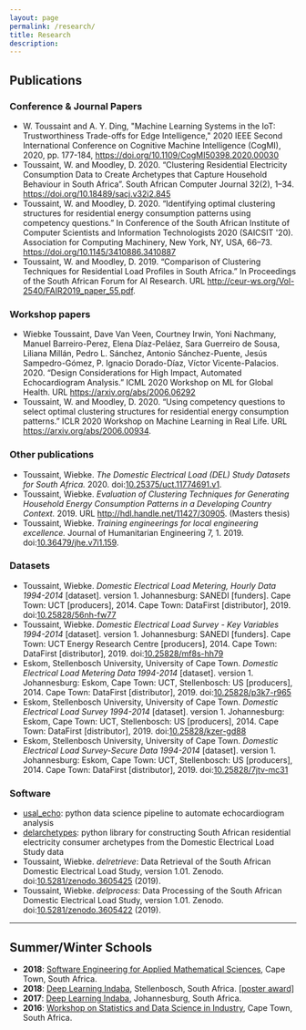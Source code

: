 ```yaml
---
layout: page
permalink: /research/
title: Research
description: 
---
```


## Publications
### Conference & Journal Papers
* W. Toussaint and A. Y. Ding, "Machine Learning Systems in the IoT: Trustworthiness Trade-offs for Edge Intelligence," 2020 IEEE Second International Conference on Cognitive Machine Intelligence (CogMI), 2020, pp. 177-184, <a href="https://doi.org/10.1109/CogMI50398.2020.00030" target="_blank">https://doi.org/10.1109/CogMI50398.2020.00030</a>
* Toussaint, W. and Moodley, D. 2020. “Clustering Residential Electricity Consumption Data to Create Archetypes that Capture Household Behaviour in South Africa”. South African Computer Journal 32(2), 1–34. <a href="https://doi.org/10.18489/sacj.v32i2.845" target="_blank">https://doi.org/10.18489/sacj.v32i2.845</a>
* Toussaint, W. and Moodley, D. 2020. “Identifying optimal clustering structures for residential energy consumption patterns using competency questions.” In Conference of the South African Institute of Computer Scientists and Information Technologists 2020 (SAICSIT '20). Association for Computing Machinery, New York, NY, USA, 66–73. <a href="https://doi.org/10.1145/3410886.3410887" target="_blank">https://doi.org/10.1145/3410886.3410887</a>
* Toussaint, W. and Moodley, D. 2019. “Comparison of Clustering Techniques for Residential Load Profiles in South Africa.” In Proceedings of the South African Forum for AI Research. URL <a href="http://ceur-ws.org/Vol-2540/FAIR2019_paper_55.pdf" target="_blank">http://ceur-ws.org/Vol-2540/FAIR2019_paper_55.pdf</a>.

### Workshop papers
* Wiebke Toussaint, Dave Van Veen, Courtney Irwin, Yoni Nachmany, Manuel Barreiro-Perez, Elena Díaz-Peláez, Sara Guerreiro de Sousa, Liliana Millán, Pedro L. Sánchez, Antonio Sánchez-Puente, Jesús Sampedro-Gómez, P. Ignacio Dorado-Díaz, Víctor Vicente-Palacios. 2020. “Design Considerations for High Impact, Automated Echocardiogram Analysis.” ICML 2020 Workshop on ML for Global Health. URL <a href="https://arxiv.org/abs/2006.06292" target="_blank">https://arxiv.org/abs/2006.06292</a>
* Toussaint, W. and Moodley, D. 2020. “Using competency questions to select optimal clustering structures for residential energy consumption patterns.” ICLR 2020 Workshop on Machine Learning in Real Life. URL <a href="https://arxiv.org/abs/2006.00934" target="_blank">https://arxiv.org/abs/2006.00934</a>.

### Other publications
* Toussaint, Wiebke. _The Domestic Electrical Load (DEL) Study Datasets for South Africa._ 2020. doi:<a href="https://doi.org/10.25375/uct.11774691.v1" target="_blank">10.25375/uct.11774691.v1</a>.
* Toussaint, Wiebke. _Evaluation of Clustering Techniques for Generating Household Energy Consumption Patterns in a Developing Country Context._ 2019. URL <a href="http://hdl.handle.net/11427/30905" target="_blank">http://hdl.handle.net/11427/30905</a>. (Masters thesis)
* Toussaint, Wiebke. _Training engineerings for local engineering excellence._ Journal of Humanitarian Engineering 7, 1. 2019. doi:<a href="https://www.researchgate.net/publication/336662390_Journal_of_Humanitarian_Engineering_Guest_Editorial" target="_blank">10.36479/jhe.v7i1.159</a>.

### Datasets
* Toussaint, Wiebke. _Domestic Electrical Load Metering, Hourly Data 1994-2014_ [dataset]. version 1. Johannesburg: SANEDI [funders]. Cape Town: UCT [producers], 2014. Cape Town: DataFirst [distributor], 2019. doi:<a href="https://doi.org/10.25828/56nh-fw77" target="_blank">10.25828/56nh-fw77</a> 
* Toussaint, Wiebke. _Domestic Electrical Load Survey - Key Variables 1994-2014_ [dataset]. version 1. Johannesburg: SANEDI [funders]. Cape Town: UCT Energy Research Centre [producers], 2014. Cape Town: DataFirst [distributor], 2019. doi:<a href="https://doi.org/10.25828/mf8s-hh79" target="_blank">10.25828/mf8s-hh79</a> 
* Eskom, Stellenbosch University, University of Cape Town. _Domestic Electrical Load Metering Data 1994-2014_ [dataset]. version 1. Johannesburg: Eskom, Cape Town: UCT, Stellenbosch: US [producers], 2014. Cape Town: DataFirst [distributor], 2019. doi:<a href="https://doi.org/10.25828/p3k7-r965" target="_blank">10.25828/p3k7-r965</a> 
* Eskom, Stellenbosch University, University of Cape Town. _Domestic Electrical Load Survey 1994-2014_ [dataset]. version 1. Johannesburg: Eskom, Cape Town: UCT, Stellenbosch: US [producers], 2014. Cape Town: DataFirst [distributor], 2019. doi:<a href="https://www.datafirst.uct.ac.za/dataportal/index.php/catalog/755" target="_blank">10.25828/kzer-gd88</a> 
* Eskom, Stellenbosch University, University of Cape Town. _Domestic Electrical Load Survey-Secure Data 1994-2014_ [dataset]. version 1. Johannesburg: Eskom, Cape Town: UCT, Stellenbosch: US [producers], 2014. Cape Town: DataFirst [distributor], 2019. doi:<a href="https://www.datafirst.uct.ac.za/dataportal/index.php/catalog/757" target="_blank">10.25828/7jtv-mc31</a> 

### Software
* <a href="https://github.com/dssg/usal_echo_public" target="_blank">usal_echo</a>: python data science pipeline to automate echocardiogram analysis
* <a href="https://github.com/wiebket/delarchetypes" target="_blank">delarchetypes</a>: python library for constructing South African residential electricity consumer archetypes from the Domestic Electrical Load Study data
* Toussaint, Wiebke. _delretrieve_: Data Retrieval of the South African Domestic Electrical Load Study, version 1.01. Zenodo.  doi:<a href="https://doi.org/10.5281/zenodo.3605425" target="_blank">10.5281/zenodo.3605425</a> (2019).
* Toussaint, Wiebke. _delprocess_: Data Processing of the South African Domestic Electrical Load Study, version 1.01. Zenodo.  doi:<a href="https://doi.org/10.5281/zenodo.3605422" target="_blank">10.5281/zenodo.3605422</a> (2019).

---

## Summer/Winter Schools

* __2018__: <a href="https://seams-workshop.gitlab.io/participants/dec2018/" target="_blank">Software Engineering for Applied Mathematical Sciences</a>, Cape Town, South Africa.
* __2018__: <a href="http://www.deeplearningindaba.com/2018/" target="_blank">Deep Learning Indaba</a>, Stellenbosch, South Africa. <a href="../assets/pdf/2018_dlindaba_poster.pdf" target="_blank">[poster award]</a>
* __2017__: <a href="http://www.deeplearningindaba.com/2017/" target="_blank">Deep Learning Indaba</a>, Johannesburg, South Africa. 
* __2016__: <a href="https://inscida.wixsite.com/inscida2016" target="_blank">Workshop on Statistics and Data Science in Industry</a>, Cape Town, South Africa.

